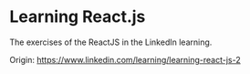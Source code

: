 # Learning React.js
The exercises of the ReactJS in the LinkedIn learning.

Origin: https://www.linkedin.com/learning/learning-react-js-2
